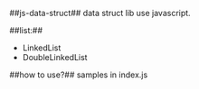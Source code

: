 ##js-data-struct##
data struct lib use javascript.

##list:##
- LinkedList
- DoubleLinkedList

##how to use?##
samples in index.js
